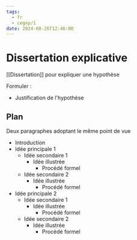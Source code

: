 ```yaml
---
tags:
  - fr
  - cegep/1
date: 2024-08-26T12:46:00
---
```


# Dissertation explicative

[[Dissertation]] pour expliquer une hypothèse

Formuler :

- Justification de l'hypothèse

## Plan

Deux paragraphes adoptant le même point de vue

- Introduction
- Idée principale 1
	- Idée secondaire 1
		- Idée illustrée
			- Procédé formel
	- Idée secondaire 2
		- Idée illustrée
			- Procédé formel
- Idée principale 2
	- Idée secondaire 1
		- Idée illustrée
			- Procédé formel
	- Idée secondaire 2
		- Idée illustrée
			- Procédé formel

